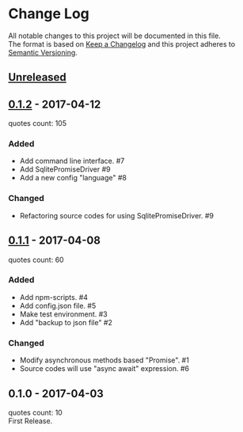 # Change Log
All notable changes to this project will be documented in this file.  
The format is based on [Keep a Changelog](http://keepachangelog.com/)
and this project adheres to [Semantic Versioning](http://semver.org/).

## [Unreleased]

## [0.1.2] - 2017-04-12
quotes count: 105
### Added
- Add command line interface. #7
- Add SqlitePromiseDriver #9
- Add a new config "language" #8

### Changed
- Refactoring source codes for using SqlitePromiseDriver. #9

## [0.1.1] - 2017-04-08
quotes count: 60
### Added
- Add npm-scripts. #4
- Add config.json file. #5
- Make test environment. #3
- Add "backup to json file" #2

### Changed
- Modify asynchronous methods based "Promise". #1
- Source codes will use "async await" expression. #6

## 0.1.0 - 2017-04-03
quotes count: 10  
First Release.

[Unreleased]: https://github.com/archco/wise-quotes/compare/v0.1.2...master
[0.1.2]: https://github.com/archco/wise-quotes/compare/v0.1.1...v0.1.2
[0.1.1]: https://github.com/archco/wise-quotes/compare/v0.1.0...v0.1.1
